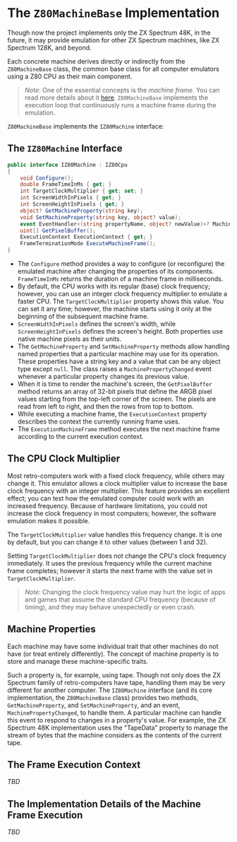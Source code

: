 # The `Z80MachineBase` Implementation

Though now the project implements only the ZX Spectrum 48K, in the future, it may provide emulation for other ZX Spectrum machines, like ZX Spectrum 128K, and beyond.

Each concrete machine derives directly or indirectly from the `Z80MachineBase` class, the common base class for all computer emulators using a Z80 CPU as their main component.

> *Note*: One of the essential concepts is the *machine frame*. You can read more details about it [here](../z80/z80-implementation.md#machine-frames). `Z80MachineBase` implements the execution loop that continuously runs a machine frame during the emulation.  

 `Z80MachineBase` implements the `IZ80Machine` interface:

## The `IZ80Machine` Interface

```csharp
public interface IZ80Machine : IZ80Cpu
{
    void Configure();
    double FrameTimeInMs { get; }
    int TargetClockMultiplier { get; set; }
    int ScreenWidthInPixels { get; }
    int ScreenHeightInPixels { get; }
    object? GetMachineProperty(string key);
    void SetMachineProperty(string key, object? value);
    event EventHandler<(string propertyName, object? newValue)>? MachinePropertyChanged;
    uint[] GetPixelBuffer();
    ExecutionContext ExecutionContext { get; }
    FrameTerminationMode ExecuteMachineFrame();
}
```

- The `Configure` method provides a way to configure (or reconfigure) the emulated machine after changing the properties of its components.
`FrameTimeInMs` returns the duration of a machine frame in milliseconds.
- By default, the CPU works with its regular (base) clock frequency; however, you can use an integer clock frequency multiplier to emulate a faster CPU. The `TargetClockMultiplier` property shows this value. You can set it any time; however, the machine starts using it only at the beginning of the subsequent machine frame.
- `ScreenWidthInPixels` defines the screen's width, while `ScreenHeightInPixels` defines the screen's height. Both properties use native machine pixels as their units.
- The `GetMachineProperty` and `SetMachineProperty` methods allow handling named properties that a particular machine may use for its operation. These properties have a string key and a value that can be any object type except `null`. The class raises a `MachinePropertyChanged` event whenever a particular property changes its previous value.
- When it is time to render the machine's screen, the `GetPixelBuffer` method returns an array of 32-bit pixels that define the ARGB pixel values starting from the top-left corner of the screen. The pixels are read from left to right, and then the rows from top to bottom.
- While executing a machine frame, the `ExecutionContext` property describes the context the currently running frame uses.
- The `ExecutionMachineFrame` method executes the next machine frame according to the current execution context.

## The CPU Clock Multiplier

Most retro-computers work with a fixed clock frequency, while others may change it. This emulator allows a clock multiplier value to increase the base clock frequency with an integer multiplier. This feature provides an excellent effect; you can test how the emulated computer could work with an increased frequency. Because of hardware limitations, you could not increase the clock frequency in most computers; however, the software emulation makes it possible.

The `TargetClockMultiplier` value handles this frequency change. It is one by default, but you can change it to other values (between 1 and 32).

Setting `TargetClockMultiplier` does not change the CPU's clock frequency immediately. It uses the previous frequency while the current machine frame completes; however it starts the next frame with the value set in `TargetClockMultiplier`.

> *Note*: Changing the clock frequency value may hurt the logic of apps and games that assume the standard CPU frequency (because of timing), and they may behave unexpectedly or even crash.

## Machine Properties

Each machine may have some individual trait that other machines do not have (or treat entirely differently). The concept of machine property is to store and manage these machine-specific traits.

Such a property is, for example, using tape. Though not only does the ZX Spectrum family of retro-computers have tape, handling them may be very different for another computer.
The `IZ80Machine` interface (and its core implementation, the `Z80MachineBase` class) provides two methods, `GetMachineProperty`, and `SetMachineProperty`, and an event, `MachinePropertyChanged`, to handle them. A particular machine can handle this event to respond to changes in a property's value. For example, the ZX Spectrum 48K implementation uses the "TapeData" property to manage the stream of bytes that the machine considers as the contents of the current tape.

## The Frame Execution Context

*TBD*

## The Implementation Details of the Machine Frame Execution

*TBD*

